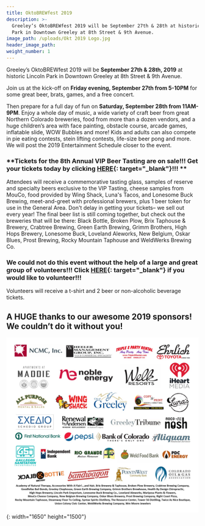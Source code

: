 ```yaml
---
title: OktoBREWfest 2019
description: >-
  Greeley’s OktoBREWfest 2019 will be September 27th & 28th at historic Lincoln
  Park in Downtown Greeley at 8th Street & 9th Avenue.
image_path: /uploads/Okt 2019 Logo.jpg
header_image_path:
weight_number: 1
---
```


Greeley’s OktoBREWfest 2019 will be **September 27th & 28th, 2019** at historic Lincoln Park in Downtown Greeley at 8th Street & 9th Avenue.

Join us at the kick-off on **Friday evening, September 27th from 5-10PM** for some great beer, brats, games, and a free concert.

Then prepare for a full day of fun on **Saturday, September 28th from 11AM-9PM**. Enjoy a whole day of music, a wide variety of craft beer from great Northern Colorado breweries, food from more than a dozen vendors, and a huge children’s area with face painting, obstacle course, arcade games, inflatable slide, WOW Bubbles and more\! Kids and adults can also compete in pie eating contests, stein lifting contests, life-size beer pong and more. We will post the 2019 Entertainment Schedule closer to the event.

### \*\*Tickets for the 8th Annual VIP Beer Tasting are on sale\!\!\! Get your tickets today by clicking [HERE](https://www.eventbrite.com/e/greeley-oktobrewfest-2019-vip-beer-tasting-tickets-72093518655?){: target="_blank"}\!\!\! \*\*

Attendees will receive a commemorative tasting glass, samples of reserve and specialty beers exclusive to the VIP Tasting, cheese samples from MouCo, food provided by Wing Shack, Luna's Tacos, and Lonesome Buck Brewing, meet-and-greet with professional brewers, plus 1 beer token for use in the General Area. Don't delay in getting your tickets– we sell out every year\! The final beer list is still coming together, but check out the breweries that will be there: Black Bottle, Broken Plow, Brix Taphouse & Brewery, Crabtree Brewing, Green Earth Brewing, Grimm Brothers, High Hops Brewery, Lonesome Buck, Loveland Aleworks, New Belgium, Oskar Blues, Prost Brewing, Rocky Mountain Taphouse and WeldWerks Brewing Co.

### **We could not do this event without the help of a large and great group of volunteers\!\!\! Click [HERE](https://www.signupgenius.com/go/10c094aaaaa2da13-greeleys6){: target="_blank"} if you would like to volunteer\!\!\!**

Volunteers will receive a t-shirt and 2 beer or non-alcoholic beverage tickets.

## **A HUGE thanks to our awesome 2019 sponsors\! We couldn’t do it without you\!**

![](/assets/okt2019-sponsor-logos---for-website-6.jpg){: width="1650" height="1500"}